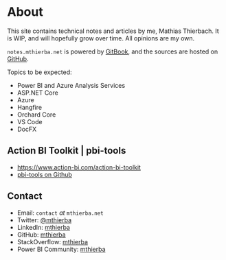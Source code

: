 # About

This site contains technical notes and articles by me, Mathias Thierbach. It is WIP, and will hopefully grow over time. All opinions are my own.

`notes.mthierba.net` is powered by [GitBook](https://www.gitbook.com/?utm_source=content&utm_medium=trademark&utm_campaign=mthierba), and the sources are hosted on [GitHub](https://github.com/mt-docs/notes.mthierba.net).

Topics to be expected:

* Power BI and Azure Analysis Services
* ASP.NET Core
* Azure
* Hangfire
* Orchard Core
* VS Code
* DocFX

## Action BI Toolkit | pbi-tools

* <https://www.action-bi.com/action-bi-toolkit>
* [pbi-tools on Github](https://github.com/action-bi-toolkit/pbi-tools)

## Contact

* Email: `contact` _at_ `mthierba.net`
* Twitter: [@mthierba](https://twitter.com/mthierba)
* LinkedIn: [mthierba](https://www.linkedin.com/in/mthierba/)
* GitHub: [mthierba](https://github.com/mthierba)
* StackOverflow: [mthierba](https://stackoverflow.com/users/736263/mthierba)
* Power BI Community: [mthierba](https://community.powerbi.com/t5/user/viewprofilepage/user-id/5519)
